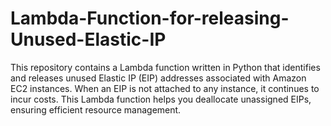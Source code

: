 # Lambda-Function-for-releasing-Unused-Elastic-IP
This repository contains a Lambda function written in Python that identifies and releases unused Elastic IP (EIP) addresses associated with Amazon EC2 instances. When an EIP is not attached to any instance, it continues to incur costs. This Lambda function helps you deallocate unassigned EIPs, ensuring efficient resource management.
